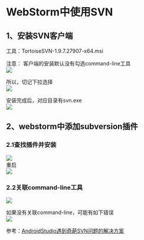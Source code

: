 # WebStorm中使用SVN

## 1、安装SVN客户端
工具：TortoiseSVN-1.9.7.27907-x64.msi

注意：
客户端的安装默认没有勾选command-line工具    
![](https://github.com/RamboTong/MobileDevelopment/blob/master/05Git%20%26%20SVN%E7%AE%A1%E7%90%86%E9%A1%B9%E7%9B%AE/pic/svn04.png)    

所以，切记下拉选择  
![](https://github.com/RamboTong/MobileDevelopment/blob/master/05Git%20%26%20SVN%E7%AE%A1%E7%90%86%E9%A1%B9%E7%9B%AE/pic/svn05.png)  

安装完成后，对应目录有svn.exe  
![](https://github.com/RamboTong/MobileDevelopment/blob/master/05Git%20%26%20SVN%E7%AE%A1%E7%90%86%E9%A1%B9%E7%9B%AE/pic/svn07.png)

## 2、webstorm中添加subversion插件
### 2.1查找插件并安装
![](https://github.com/RamboTong/MobileDevelopment/blob/master/05Git%20%26%20SVN%E7%AE%A1%E7%90%86%E9%A1%B9%E7%9B%AE/pic/svn01.png)  
重启  
![](https://github.com/RamboTong/MobileDevelopment/blob/master/05Git%20%26%20SVN%E7%AE%A1%E7%90%86%E9%A1%B9%E7%9B%AE/pic/svn02.png)  

### 2.2关联command-line工具
![](https://github.com/RamboTong/MobileDevelopment/blob/master/05Git%20%26%20SVN%E7%AE%A1%E7%90%86%E9%A1%B9%E7%9B%AE/pic/svn06.png)  

如果没有关联command-line，可能有如下错误  
![](https://github.com/RamboTong/MobileDevelopment/blob/master/05Git%20%26%20SVN%E7%AE%A1%E7%90%86%E9%A1%B9%E7%9B%AE/pic/svn03.png)

参考：[AndroidStudio遇到奇葩SVN问题的解决方案](http://blog.csdn.net/asmcvc/article/details/48160153)